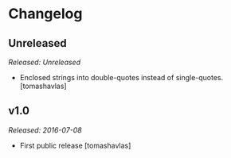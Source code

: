 Changelog
=========

Unreleased
----------

*Released: Unreleased*

- Enclosed strings into double-quotes instead of single-quotes.
  [tomashavlas]

v1.0
----

*Released: 2016-07-08*

- First public release
  [tomashavlas]
